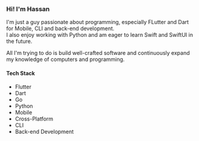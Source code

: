 ### Hi! I'm Hassan

I'm just a guy passionate about programming, especially FLutter and Dart for Mobile, CLI and back-end development.\
I also enjoy working with Python and am eager to learn Swift and SwiftUI in the future.

All I'm trying to do is build well-crafted software and continuously expand my knowledge of computers and programming.

#### Tech Stack

- Flutter
- Dart
- Go
- Python
- Mobile
- Cross-Platform
- CLI
- Back-end Development
